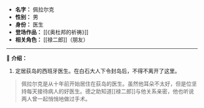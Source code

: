 
- **名字：** 佩拉尔克
- **性别：** 男
- **身份：** 医生
- **登场作品：** [[《奥杜邦的祈祷》]] 
- **相关角色：** [[禄二郎]]（朋友）

---

🥼 **介绍：** 

1. 定居荻岛的西班牙医生。在白石大人下令封岛后，不得不离开了这里。

> 佩拉尔克是从十年前开始居住在荻岛的医生。虽然他耳朵不太好，但是位坚持每天接待病人的好医生。德之助知道[[禄二郎]]与他关系亲密，他也听说两人曾一起悄悄地做过手术。